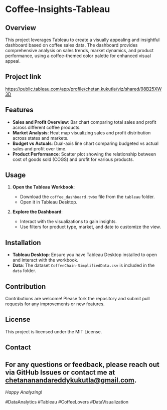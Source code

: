 # Coffee-Insights-Tableau

## Overview
This project leverages Tableau to create a visually appealing and insightful dashboard based on coffee sales data. The dashboard provides comprehensive analysis on sales trends, market dynamics, and product performance, using a coffee-themed color palette for enhanced visual appeal.

## Project link
https://public.tableau.com/app/profile/chetan.kukutla/viz/shared/98B25XW3D

## Features
- **Sales and Profit Overview**: Bar chart comparing total sales and profit across different coffee products.
- **Market Analysis**: Heat map visualizing sales and profit distribution across states and markets.
- **Budget vs Actuals**: Dual-axis line chart comparing budgeted vs actual sales and profit over time.
- **Product Performance**: Scatter plot showing the relationship between cost of goods sold (COGS) and profit for various products.
## Usage
1. **Open the Tableau Workbook**:
   - Download the `coffee_dashboard.twbx` file from the `tableau` folder.
   - Open it in Tableau Desktop.

2. **Explore the Dashboard**:
   - Interact with the visualizations to gain insights.
   - Use filters for product type, market, and date to customize the view.
## Installation
- **Tableau Desktop**: Ensure you have Tableau Desktop installed to open and interact with the workbook.
- **Data**: The dataset `CoffeeChain-SimplifiedData.csv` is included in the `data` folder.
## Contribution
Contributions are welcome! Please fork the repository and submit pull requests for any improvements or new features.
## License
This project is licensed under the MIT License.
## Contact
For any questions or feedback, please reach out via GitHub Issues or contact me at chetananandareddykukutla@gmail.com.
---

*Happy Analyzing!*

#DataAnalytics #Tableau #CoffeeLovers #DataVisualization
